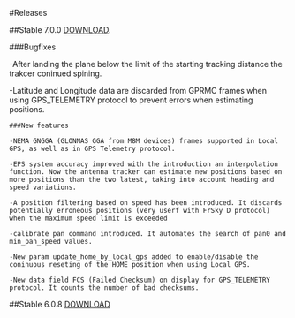 #Releases

##Stable 7.0.0 [DOWNLOAD](https://github.com/raul-ortega/u360gts/blob/master/releases/amv-open360tracker_NAZE-7.0.0.zip).

###Bugfixes

-After landing the plane below the limit of the starting tracking distance the trakcer coninued spining.

-Latitude and Longitude data are discarded from GPRMC frames when using GPS_TELEMETRY protocol to prevent errors when estimating positions.
	
	###New features
	
    -NEMA GNGGA (GLONNAS GGA from M8M devices) frames supported in Local GPS, as well as in GPS Telemetry protocol.
	
	-EPS system accuracy improved with the introduction an interpolation function. Now the antenna tracker can estimate new positions based on more positions than the two latest, taking into account heading and speed variations.
	
    -A position filtering based on speed has been introduced. It discards potentially erroneous positions (very userf with FrSky D protocol) when the maximum speed limit is exceeded
	
    -calibrate pan command introduced. It automates the search of pan0 and min_pan_speed values.

	-New param update_home_by_local_gps added to enable/disable the coninuous reseting of the HOME position when using Local GPS.
	
	-New data field FCS (Failed Checksum) on display for GPS_TELEMETRY protocol. It counts the number of bad checksums.

##Stable 6.0.8 [DOWNLOAD](https://github.com/raul-ortega/u360gts/blob/master/releases/amv-open360tracker_NAZE-6.0.8.zip)
